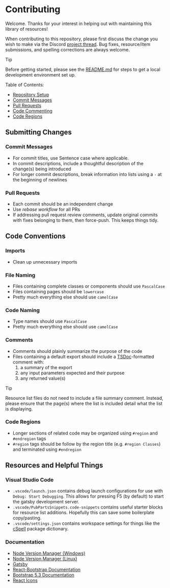 # Contributing

Welcome. Thanks for your interest in helping out with maintaining this library of resources!

When contributing to this repository, please first discuss the change you wish to make via the Discord [project thread](https://discord.com/channels/846794200308908065/1278080689039867935). Bug fixes, resource/item submissions, and spelling corrections are always welcome.

> [!TIP]
> Before getting started, please see the [README.md](https://github.com/Jared-Is-Coding/pubparts.xyz/blob/master/README.md) for steps to get a local development environment set up.

Table of Contents:
- [Repository Setup](#repository-setup)
- [Commit Messages](#commit-messages)
- [Pull Requests](#pull-requests)
- [Code Commenting](#code-commenting)
- [Code Regions](#code-regions)

## Submitting Changes

### Commit Messages
- For commit titles, use Sentence case where applicable.
- In commit descriptions, include a thoughtful description of the change(s) being introduced
- For longer commit descriptions, break information into lists using a `-` at the beginning of newlines

### Pull Requests
- Each commit should be an independent change
- Use *rebase workflow* for all PRs
- If addressing pull request review comments, update original commits with fixes belonging to them, then force-push. This keeps things tidy.

## Code Conventions

### Imports
- Clean up unnecessary imports

### File Naming
- Files containing complete classes or components should use `PascalCase`
- Files containing pages should be `lowercase`
- Pretty much everything else should use `camelCase`

### Code Naming
- Type names should use `PascalCase`
- Pretty much everything else should use `camelCase`

### Comments
- Comments should plainly summarize the purpose of the code
- Files containing a default export should include a [TSDoc](https://tsdoc.org/)-formatted comment with:
    1. a summary of the export
    2. any input parameters expected and their purpose
    3. any returned value(s)

> [!TIP]
> Resource list files do not need to include a file summary comment. Instead, please ensure that the page(s) where the list is included detail what the list is displaying.

### Code Regions
- Longer sections of related code may be organized using `#region` and `#endregion` tags
- `#region` tags should be follow by the region title (e.g. `#region Classes`) and terminated using `#endregion`

## Resources and Helpful Things

### Visual Studio Code
- `.vscode/launch.json` contains debug launch configurations for use with `Debug: Start Debugging`. This allows for pressing F5 (by default) to start the gatsby development server.
- `.vscode/PubPartsSnippets.code-snippets` contains useful starter blocks for resource list additions. Hopefully this can save some boilerplate copy/pasting.
- `.vscode/settings.json` contains workspace settings for things like the [cSpell](https://marketplace.visualstudio.com/items?itemName=streetsidesoftware.code-spell-checker) package dictionary.

### Documentation
- [Node Version Manager (Windows)](https://github.com/coreybutler/nvm-windows)
- [Node Version Manager (Linux)](https://github.com/nvm-sh/nvm)
- [Gatsby](https://www.gatsbyjs.com/docs/)
- [React-Bootstrap Documentation](https://react-bootstrap.netlify.app/docs)
- [Bootstrap 5.3 Documentation](https://getbootstrap.com/docs/5.3)
- [React Icons](https://react-icons.github.io/react-icons)